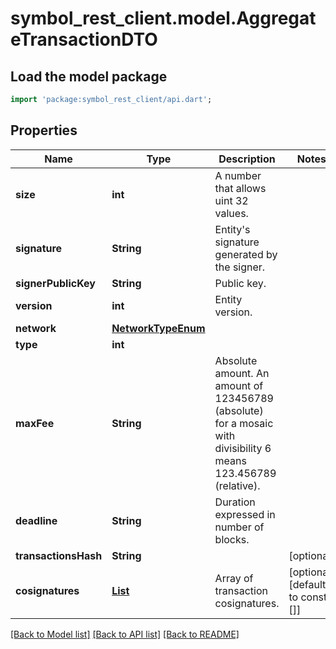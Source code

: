 # symbol_rest_client.model.AggregateTransactionDTO

## Load the model package
```dart
import 'package:symbol_rest_client/api.dart';
```

## Properties
Name | Type | Description | Notes
------------ | ------------- | ------------- | -------------
**size** | **int** | A number that allows uint 32 values. | 
**signature** | **String** | Entity's signature generated by the signer. | 
**signerPublicKey** | **String** | Public key. | 
**version** | **int** | Entity version. | 
**network** | [**NetworkTypeEnum**](NetworkTypeEnum.md) |  | 
**type** | **int** |  | 
**maxFee** | **String** | Absolute amount. An amount of 123456789 (absolute) for a mosaic with divisibility 6 means 123.456789 (relative). | 
**deadline** | **String** | Duration expressed in number of blocks. | 
**transactionsHash** | **String** |  | [optional] 
**cosignatures** | [**List<CosignatureDTO>**](CosignatureDTO.md) | Array of transaction cosignatures. | [optional] [default to const []]

[[Back to Model list]](../README.md#documentation-for-models) [[Back to API list]](../README.md#documentation-for-api-endpoints) [[Back to README]](../README.md)


